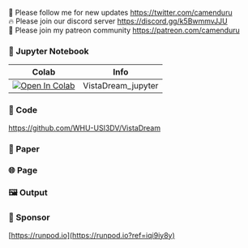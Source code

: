 🐣 Please follow me for new updates https://twitter.com/camenduru <br />
🔥 Please join our discord server https://discord.gg/k5BwmmvJJU <br />
🥳 Please join my patreon community https://patreon.com/camenduru <br />

### 🍊 Jupyter Notebook

| Colab | Info
| --- | --- |
[![Open In Colab](https://colab.research.google.com/assets/colab-badge.svg)](https://colab.research.google.com/github/camenduru/VistaDream-jupyter/blob/main/VistaDream_jupyter.ipynb) | VistaDream_jupyter

### 🧬 Code
https://github.com/WHU-USI3DV/VistaDream

### 📄 Paper

### 🌐 Page

### 🖼 Output


### 🏢 Sponsor
[https://runpod.io](https://runpod.io?ref=iqi9iy8y)
